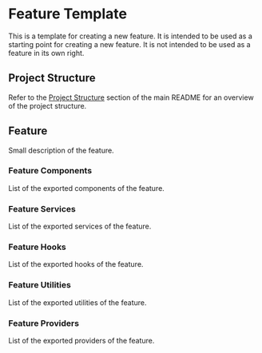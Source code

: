 # Feature Template

This is a template for creating a new feature. It is intended to be used as a
starting point for creating a new feature. It is not intended to be used as a
feature in its own right.

## Project Structure

Refer to the [Project Structure](../README.md#project-structure) section of the
main README for an overview of the project structure.

## Feature

Small description of the feature.

### Feature Components

List of the exported components of the feature.

### Feature Services

List of the exported services of the feature.

### Feature Hooks

List of the exported hooks of the feature.

### Feature Utilities

List of the exported utilities of the feature.

### Feature Providers

List of the exported providers of the feature.
